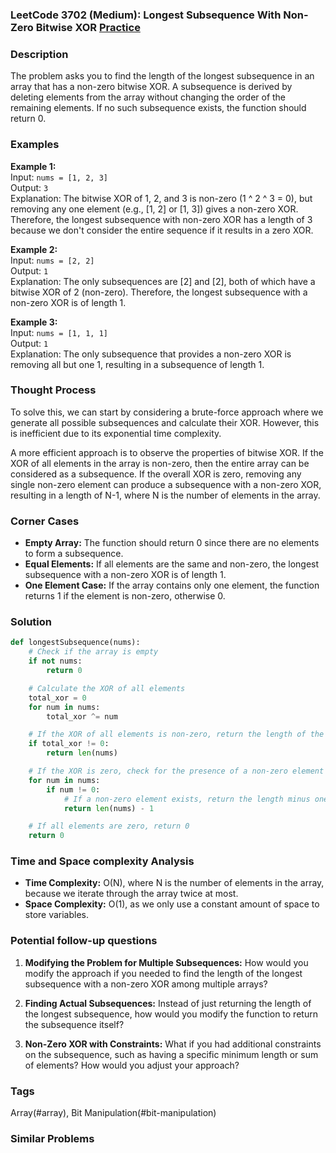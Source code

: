 ### LeetCode 3702 (Medium): Longest Subsequence With Non-Zero Bitwise XOR [Practice](https://leetcode.com/problems/longest-subsequence-with-non-zero-bitwise-xor)

### Description  
The problem asks you to find the length of the longest subsequence in an array that has a non-zero bitwise XOR. A subsequence is derived by deleting elements from the array without changing the order of the remaining elements. If no such subsequence exists, the function should return 0.

### Examples  

**Example 1:**  
Input: `nums = [1, 2, 3]`  
Output: `3`  
Explanation: The bitwise XOR of 1, 2, and 3 is non-zero (1 ^ 2 ^ 3 = 0), but removing any one element (e.g., [1, 2] or [1, 3]) gives a non-zero XOR. Therefore, the longest subsequence with non-zero XOR has a length of 3 because we don't consider the entire sequence if it results in a zero XOR.

**Example 2:**  
Input: `nums = [2, 2]`  
Output: `1`  
Explanation: The only subsequences are [2] and [2], both of which have a bitwise XOR of 2 (non-zero). Therefore, the longest subsequence with a non-zero XOR is of length 1.

**Example 3:**  
Input: `nums = [1, 1, 1]`  
Output: `1`  
Explanation: The only subsequence that provides a non-zero XOR is removing all but one 1, resulting in a subsequence of length 1.

### Thought Process  
To solve this, we can start by considering a brute-force approach where we generate all possible subsequences and calculate their XOR. However, this is inefficient due to its exponential time complexity.

A more efficient approach is to observe the properties of bitwise XOR. If the XOR of all elements in the array is non-zero, then the entire array can be considered as a subsequence. If the overall XOR is zero, removing any single non-zero element can produce a subsequence with a non-zero XOR, resulting in a length of N-1, where N is the number of elements in the array.

### Corner Cases  
- **Empty Array:** The function should return 0 since there are no elements to form a subsequence.
- **Equal Elements:** If all elements are the same and non-zero, the longest subsequence with a non-zero XOR is of length 1.
- **One Element Case:** If the array contains only one element, the function returns 1 if the element is non-zero, otherwise 0.

### Solution

```python
def longestSubsequence(nums):
    # Check if the array is empty
    if not nums:
        return 0

    # Calculate the XOR of all elements
    total_xor = 0
    for num in nums:
        total_xor ^= num

    # If the XOR of all elements is non-zero, return the length of the array
    if total_xor != 0:
        return len(nums)

    # If the XOR is zero, check for the presence of a non-zero element
    for num in nums:
        if num != 0:
            # If a non-zero element exists, return the length minus one
            return len(nums) - 1

    # If all elements are zero, return 0
    return 0
```

### Time and Space complexity Analysis  
- **Time Complexity:** O(N), where N is the number of elements in the array, because we iterate through the array twice at most.
- **Space Complexity:** O(1), as we only use a constant amount of space to store variables.

### Potential follow-up questions  

1. **Modifying the Problem for Multiple Subsequences:** How would you modify the approach if you needed to find the length of the longest subsequence with a non-zero XOR among multiple arrays?

2. **Finding Actual Subsequences:** Instead of just returning the length of the longest subsequence, how would you modify the function to return the subsequence itself?

3. **Non-Zero XOR with Constraints:** What if you had additional constraints on the subsequence, such as having a specific minimum length or sum of elements? How would you adjust your approach?

### Tags
Array(#array), Bit Manipulation(#bit-manipulation)

### Similar Problems
